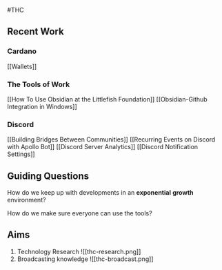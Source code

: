 #THC

## Recent Work

### Cardano
[[Wallets]]

### The Tools of Work
[[How To Use Obsidian at the Littlefish Foundation]]
[[Obsidian-Github Integration in Windows]]

### Discord 
[[Building Bridges Between Communities]]
[[Recurring Events on Discord with Apollo Bot]]
[[Discord Server Analytics]]
[[Discord Notification Settings]]

## Guiding Questions
How do we keep up with developments in an **exponential** **growth** environment?

How do we make sure everyone can use the tools?

## Aims
1. Technology Research
![[thc-research.png]]
2. Broadcasting knowledge
   ![[thc-broadcast.png]]


